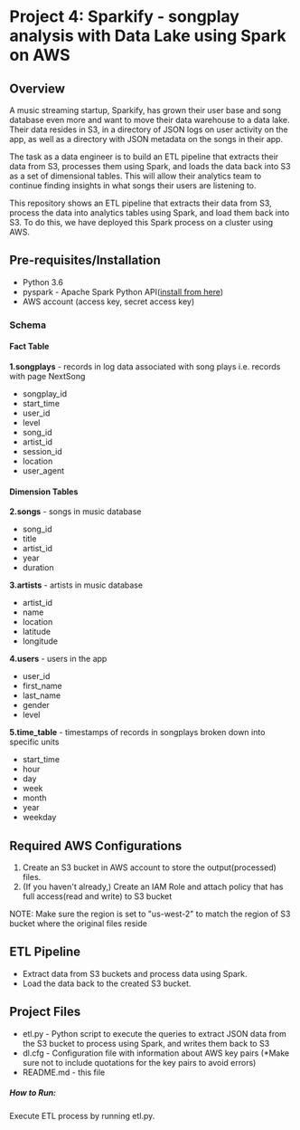 # Project 4: Sparkify - songplay analysis with Data Lake using Spark on AWS

## Overview
A music streaming startup, Sparkify, has grown their user base and song database even more and want to move their data warehouse to a data lake. Their data resides in S3, in a directory of JSON logs on user activity on the app, as well as a directory with JSON metadata on the songs in their app.

The task as a data engineer is to build an ETL pipeline that extracts their data from S3, processes them using Spark, and loads the data back into S3 as a set of dimensional tables. This will allow their analytics team to continue finding insights in what songs their users are listening to.

This repository shows an ETL pipeline that extracts their data from S3, process the data into analytics tables using Spark, and load them back into S3. To do this, we have deployed this Spark process on a cluster using AWS.

## Pre-requisites/Installation
- Python 3.6
- pyspark - Apache Spark Python API([install from here](https://pypi.org/project/pyspark/))
- AWS account (access key, secret access key)

### Schema
#### Fact Table
**1.songplays**  -  records in log data associated with song plays i.e. records with page NextSong

- songplay_id
- start_time
- user_id
- level
- song_id
- artist_id
- session_id
- location
- user_agent

#### Dimension Tables
**2.songs**  -  songs in music database

- song_id
- title
- artist_id
- year
- duration

**3.artists** - artists in music database

- artist_id
- name
- location
- latitude
- longitude

**4.users** - users in the app

- user_id
- first_name
- last_name
- gender
- level

**5.time_table** - timestamps of records in songplays broken down into specific units

- start_time
- hour
- day
- week
- month
- year
- weekday<br></p>

## Required AWS Configurations
1. Create an S3 bucket in AWS account to store the output(processed) files.
2. (If you haven't already,) Create an IAM Role and attach policy that has full access(read and write) to S3 bucket

NOTE: Make sure the region is set to "us-west-2" to match the region of S3 bucket where the original files reside

## ETL Pipeline
- Extract data from S3 buckets and process data using Spark.
- Load the data back to the created S3 bucket.

## Project Files
- etl.py - Python script to execute the queries to extract JSON data from the S3 bucket to process using Spark, and writes them back to S3
- dl.cfg - Configuration file with information about AWS key pairs (*Make sure not to include quotations for the key pairs to avoid errors)
- README.md - this file
##### How to Run:
Execute ETL process by running etl.py.
